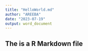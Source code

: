 ```yaml
---
title: "HelloWorld.md"
author: "AREEBA"
date: "2023-07-19"
output: word_document
---
```

## The is a R Markdown file